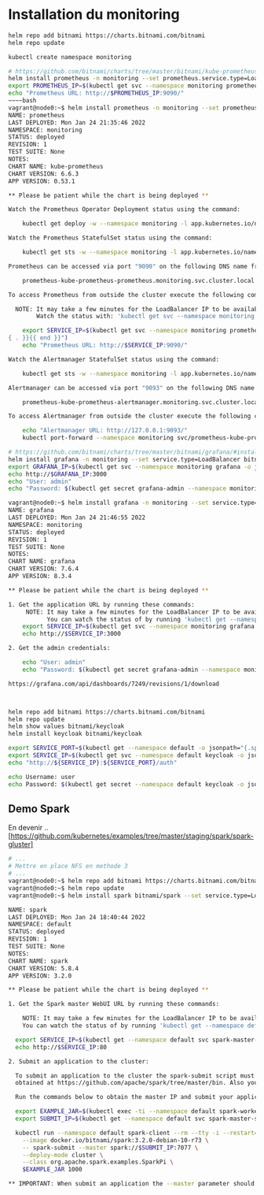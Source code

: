 # Installation du monitoring

~~~bash
helm repo add bitnami https://charts.bitnami.com/bitnami
helm repo update

kubectl create namespace monitoring

# https://github.com/bitnami/charts/tree/master/bitnami/kube-prometheus/#installing-the-chart
helm install prometheus -n monitoring --set prometheus.service.type=LoadBalancer bitnami/kube-prometheus
export PROMETHEUS_IP=$(kubectl get svc --namespace monitoring prometheus-kube-prometheus-prometheus --template "{{ range (index .status.loadBalancer.ingress 0) }}{{ . }}{{ end }}")
echo "Prometheus URL: http://$PROMETHEUS_IP:9090/"
~~~~bash
vagrant@node0:~$ helm install prometheus -n monitoring --set prometheus.service.type=LoadBalancer bitnami/kube-prometheus
NAME: prometheus
LAST DEPLOYED: Mon Jan 24 21:35:46 2022
NAMESPACE: monitoring
STATUS: deployed
REVISION: 1
TEST SUITE: None
NOTES:
CHART NAME: kube-prometheus
CHART VERSION: 6.6.3
APP VERSION: 0.53.1

** Please be patient while the chart is being deployed **

Watch the Prometheus Operator Deployment status using the command:

    kubectl get deploy -w --namespace monitoring -l app.kubernetes.io/name=kube-prometheus-operator,app.kubernetes.io/instance=prometheus

Watch the Prometheus StatefulSet status using the command:

    kubectl get sts -w --namespace monitoring -l app.kubernetes.io/name=kube-prometheus-prometheus,app.kubernetes.io/instance=prometheus

Prometheus can be accessed via port "9090" on the following DNS name from within your cluster:

    prometheus-kube-prometheus-prometheus.monitoring.svc.cluster.local

To access Prometheus from outside the cluster execute the following commands:

  NOTE: It may take a few minutes for the LoadBalancer IP to be available.
        Watch the status with: 'kubectl get svc --namespace monitoring -w prometheus-kube-prometheus-prometheus'

    export SERVICE_IP=$(kubectl get svc --namespace monitoring prometheus-kube-prometheus-prometheus --template "{{ range (index .status.loadBalancer.ingress 0) }}{
{ . }}{{ end }}")
    echo "Prometheus URL: http://$SERVICE_IP:9090/"

Watch the Alertmanager StatefulSet status using the command:

    kubectl get sts -w --namespace monitoring -l app.kubernetes.io/name=kube-prometheus-alertmanager,app.kubernetes.io/instance=prometheus

Alertmanager can be accessed via port "9093" on the following DNS name from within your cluster:

    prometheus-kube-prometheus-alertmanager.monitoring.svc.cluster.local

To access Alertmanager from outside the cluster execute the following commands:

    echo "Alertmanager URL: http://127.0.0.1:9093/"
    kubectl port-forward --namespace monitoring svc/prometheus-kube-prometheus-alertmanager 9093:9093
~~~~

~~~bash
# https://github.com/bitnami/charts/tree/master/bitnami/grafana/#installing-the-chart
helm install grafana -n monitoring --set service.type=LoadBalancer bitnami/grafana
export GRAFANA_IP=$(kubectl get svc --namespace monitoring grafana -o jsonpath='{.status.loadBalancer.ingress[0].ip}')
echo http://$GRAFANA_IP:3000
echo "User: admin"
echo "Password: $(kubectl get secret grafana-admin --namespace monitoring -o jsonpath="{.data.GF_SECURITY_ADMIN_PASSWORD}" | base64 --decode)"
~~~

~~~bash
vagrant@node0:~$ helm install grafana -n monitoring --set service.type=LoadBalancer --set persistence.storageClass=nfs-client bitnami/grafana
NAME: grafana
LAST DEPLOYED: Mon Jan 24 21:46:55 2022
NAMESPACE: monitoring
STATUS: deployed
REVISION: 1
TEST SUITE: None
NOTES:
CHART NAME: grafana
CHART VERSION: 7.6.4
APP VERSION: 8.3.4

** Please be patient while the chart is being deployed **

1. Get the application URL by running these commands:
     NOTE: It may take a few minutes for the LoadBalancer IP to be available.
           You can watch the status of by running 'kubectl get --namespace monitoring svc -w grafana'
    export SERVICE_IP=$(kubectl get svc --namespace monitoring grafana -o jsonpath='{.status.loadBalancer.ingress[0].ip}')
    echo http://$SERVICE_IP:3000

2. Get the admin credentials:

    echo "User: admin"
    echo "Password: $(kubectl get secret grafana-admin --namespace monitoring -o jsonpath="{.data.GF_SECURITY_ADMIN_PASSWORD}" | base64 --decode)"
~~~

~~~bash
https://grafana.com/api/dashboards/7249/revisions/1/download



helm repo add bitnami https://charts.bitnami.com/bitnami
helm repo update
helm show values bitnami/keycloak
helm install keycloak bitnami/keycloak

export SERVICE_PORT=$(kubectl get --namespace default -o jsonpath="{.spec.ports[0].port}" services keycloak)
export SERVICE_IP=$(kubectl get svc --namespace default keycloak -o jsonpath='{.status.loadBalancer.ingress[0].ip}')
echo "http://${SERVICE_IP}:${SERVICE_PORT}/auth"

echo Username: user
echo Password: $(kubectl get secret --namespace default keycloak -o jsonpath="{.data.admin-password}" | base64 --decode)
~~~

## Demo Spark

En devenir .. [https://github.com/kubernetes/examples/tree/master/staging/spark/spark-gluster]

~~~bash
# ...
# Mettre en place NFS en methode 3
# ...
vagrant@node0:~$ helm repo add bitnami https://charts.bitnami.com/bitnami
vagrant@node0:~$ helm repo update
vagrant@node0:~$ helm install spark bitnami/spark --set service.type=LoadBalancer

NAME: spark
LAST DEPLOYED: Mon Jan 24 18:40:44 2022
NAMESPACE: default
STATUS: deployed
REVISION: 1
TEST SUITE: None
NOTES:
CHART NAME: spark
CHART VERSION: 5.8.4
APP VERSION: 3.2.0

** Please be patient while the chart is being deployed **

1. Get the Spark master WebUI URL by running these commands:

    NOTE: It may take a few minutes for the LoadBalancer IP to be available.
    You can watch the status of by running 'kubectl get --namespace default svc -w spark-master-svc'

  export SERVICE_IP=$(kubectl get --namespace default svc spark-master-svc -o jsonpath="{.status.loadBalancer.ingress[0]['ip', 'hostname'] }")
  echo http://$SERVICE_IP:80

2. Submit an application to the cluster:

  To submit an application to the cluster the spark-submit script must be used. That script can be
  obtained at https://github.com/apache/spark/tree/master/bin. Also you can use kubectl run.

  Run the commands below to obtain the master IP and submit your application.

  export EXAMPLE_JAR=$(kubectl exec -ti --namespace default spark-worker-0 -- find examples/jars/ -name 'spark-example*\.jar' | tr -d '\r')
  export SUBMIT_IP=$(kubectl get --namespace default svc spark-master-svc -o jsonpath="{.status.loadBalancer.ingress[0]['ip', 'hostname'] }")

  kubectl run --namespace default spark-client --rm --tty -i --restart='Never' \
    --image docker.io/bitnami/spark:3.2.0-debian-10-r73 \
    -- spark-submit --master spark://$SUBMIT_IP:7077 \
    --deploy-mode cluster \
    --class org.apache.spark.examples.SparkPi \
    $EXAMPLE_JAR 1000

** IMPORTANT: When submit an application the --master parameter should be set to the service IP, if not, the application will not resolve the master. **
~~~
